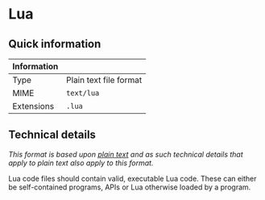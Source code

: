 # Lua

## Quick information

| Information |                           |
| ----------- | ------------------------- |
| Type        | Plain text file format    |
| MIME        | `text/lua`                |
| Extensions  | `.lua`                    |

## Technical details

*This format is based upon [plain text](/File%20Formats/Documents/Plain%20Text.md) and as such technical details that apply to plain text also apply to this format.*

Lua code files should contain valid, executable Lua code. These can either be self-contained programs, APIs or Lua otherwise loaded by a program.

